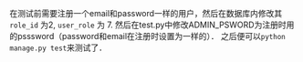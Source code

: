 在测试前需要注册一个email和password一样的用户，然后在数据库内修改其`role_id` 为2, `user_role` 为 7.
然后在test.py中修改ADMIN_PSWORD为注册时用的psssword（password和email在注册时设置为一样的）．
之后便可以`python manage.py test`来测试了．
